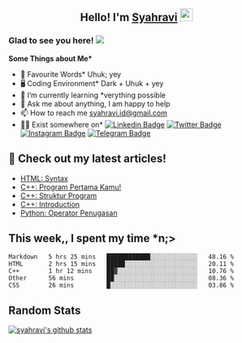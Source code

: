 <h2 align="center">Hello! I'm <a href="https://syahravi.github.io" target="_blank">Syahravi</a> <img src="https://media.giphy.com/media/hvRJCLFzcasrR4ia7z/giphy.gif" width="25px"></h2>

### Glad to see you here! ![](https://visitor-badge.glitch.me/badge?page_id=syahravi.syahravi)

<b> Some Things about Me*</b>
- 💬 Favourite Words\* Uhuk; yey
- 🖥️ Coding Environment\* Dark + Uhuk + yey
- 🌱 I’m currently learning \*verything possible
- 👀 Ask me about anything, I am happy to help
- 📫 How to reach me syahravi.id@gmail.com
- 👨‍💻 Exist somewhere on\* 
[![Linkedin Badge](https://img.shields.io/badge/-LinkedIn-0e76a8?style=flat-square&logo=Linkedin&logoColor=white)](https://linkedin.com/in/syahravi/)
[![Twitter Badge](https://img.shields.io/badge/-Twitter-00acee?style=flat-square&logo=Twitter&logoColor=white)](https://twitter.com/syahraavi/)
[![Instagram Badge](https://img.shields.io/badge/-Instagram-e4405f?style=flat-square&logo=Instagram&logoColor=white)](https://instagram.com/syahraavi)
[![Telegram Badge](https://img.shields.io/badge/-Telegram-0088cc?style=flat-square&logo=Telegram&logoColor=white)](https://t.me/syahravi)
## 📝 Check out my latest articles!
<!-- BLOG-POST-LIST:START -->
- [HTML: Syntax](https://www.syahravi.my.id/html/)
- [C++: Program Pertama Kamu!](https://www.syahravi.my.id/cpp-first-program/)
- [C++: Struktur Program](https://www.syahravi.my.id/cpp-program-structure/)
- [C++: Introduction](https://www.syahravi.my.id/cpp/)
- [Python: Operator Penugasan](https://www.syahravi.my.id/python-assignment/)
<!-- BLOG-POST-LIST:END -->

## This week,, I spent my time \*n;>
<!--START_SECTION:waka-->
```text
Markdown   5 hrs 25 mins   ████████████░░░░░░░░░░░░░   48.16 % 
HTML       2 hrs 15 mins   █████░░░░░░░░░░░░░░░░░░░░   20.11 % 
C++        1 hr 12 mins    ██▓░░░░░░░░░░░░░░░░░░░░░░   10.76 % 
Other      56 mins         ██░░░░░░░░░░░░░░░░░░░░░░░   08.36 % 
CSS        26 mins         █░░░░░░░░░░░░░░░░░░░░░░░░   03.86 % 
```
<!--END_SECTION:waka-->

## Random Stats
[![syahravi's github stats](https://github-readme-stats.vercel.app/api?username=syahravi&show_icons=true&theme=synthwave)](https://github.com/syahravi/)
